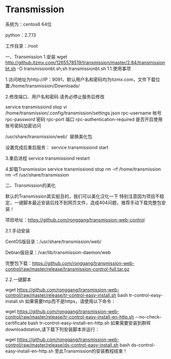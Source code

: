 # Transmission
系统为：centos6 64位

python：2.7.13

工作目录：/root

一、Transmission
1.安装
wget http://github.itzmx.com/1265578519/transmission/master/2.84/transmissionbt.sh -O transmissionbt.sh;sh transmissionbt.sh
1.1.使用事项

1.访问地址为http://IP：9091，默认用户名和密码均为itzmx.com，文件下载位置:/home/transmission/Downloads/

2.修改端口、用户名和密码 请务必停止服务后修改

service transmissiond stop
vi /home/transmission/.config/transmission/settings.json
rpc-username 帐号
rpc-password 密码
rpc-port 端口
rpc-authentication-required 是否开启使用账号密码加密访问

/usr/share/transmission/web/  替换美化包

设置完成后重启服务：
service transmissiond start

3.重启进程
service transmissiond restart

4.卸载Transmission
service transmissiond stop
rm -rf /home/transmission
rm -rf /usr/share/transmission

二、Transmission的美化

默认的Transmission其实挺丑的，我们可以美化汉化一下
特别注意因为项目不稳定，一键脚本最近安装后找不到网页文件，造成404问题，推荐手动下载完整包安装！

项目地址：https://github.com/ronggang/transmission-web-control

2.1.手动安装

CentOS版目录：/usr/share/transmission/web/

Debian版目录：/var/lib/transmission-daemon/web

完整包下载：https://github.com/ronggang/transmission-web-control/raw/master/release/transmission-control-full.tar.gz

2.2.一键脚本

wget https://github.com/ronggang/transmission-web-control/raw/master/release/tr-control-easy-install.sh
bash tr-control-easy-install.sh
如果需要http而不是https，请使用以下命令：

wget https://github.com/ronggang/transmission-web-control/raw/master/release/tr-control-easy-install-en-http.sh --no-check-certificate
bash tr-control-easy-install-en-http.sh
如果需要安装到群晖downloadstation,请下载下列安装脚本并运行：

wget https://github.com/ronggang/transmission-web-control/raw/master/release/ds-control-easy-install.sh
bash ds-control-easy-install-en-http.sh
至此Transmission的安装教程结束！


